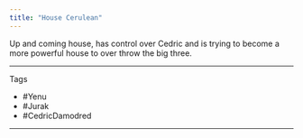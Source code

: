 ```yaml
---
title: "House Cerulean"
---
```


Up and coming house, has control over Cedric and is trying to become a more powerful house to over throw the big three. 


---
Tags
- #Yenu 
- #Jurak
- #CedricDamodred
---
